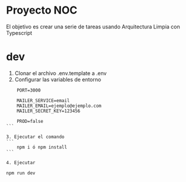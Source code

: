 # Proyecto NOC

El objetivo es crear una serie de tareas usando Arquitectura Limpia con Typescript

# dev

1. Clonar el archivo .env.template a .env
2. Configurar las variables de entorno

````
    PORT=3000

    MAILER_SERVICE=email
    MAILER_EMAIL=ejemplo@ejemplo.com
    MAILER_SECRET_KEY=123456
    
    PROD=false
```

3. Ejecutar el comando 
```
    npm i ó npm install
```

4. Ejecutar
````
    npm run dev
```
